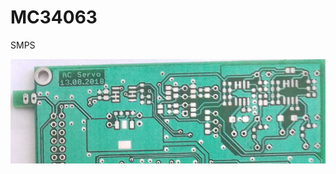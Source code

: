 # MC34063
SMPS

![Screen Shot](https://raw.githubusercontent.com/SimeonSimeonovIvanov/MC34063/master/2415D/000.png)<br>
